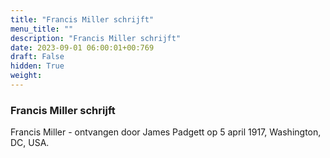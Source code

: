 ```yaml
---
title: "Francis Miller schrijft"
menu_title: ""
description: "Francis Miller schrijft"
date: 2023-09-01 06:00:01+00:769
draft: False
hidden: True
weight:
---
```

### Francis Miller schrijft

Francis Miller - ontvangen door James Padgett op 5 april 1917, Washington, DC, USA.
